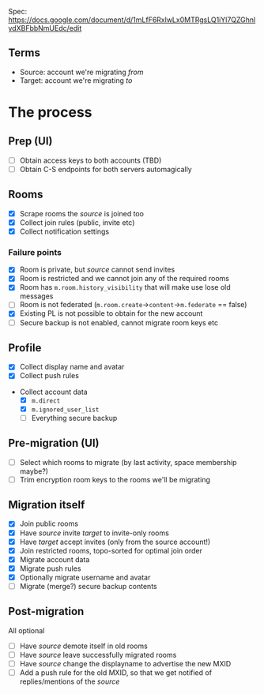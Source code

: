 Spec: https://docs.google.com/document/d/1mLfF6RxlwLx0MTRgsLQ1iYl7QZGhnlydXBFbbNmUEdc/edit

## Terms

- Source: account we're migrating *from*
- Target: account we're migrating *to*

# The process

## Prep (UI)

- [ ] Obtain access keys to both accounts (TBD)
- [ ] Obtain C-S endpoints for both servers automagically

## Rooms

- [x] Scrape rooms the *source* is joined too
- [x] Collect join rules (public, invite etc)
- [x] Collect notification settings

### Failure points

- [x] Room is private, but *source* cannot send invites
- [x] Room is restricted and we cannot join any of the required rooms
- [x] Room has `m.room.history_visibility` that will make use lose old messages
- [ ] Room is not federated (`m.room.create`->`content`->`m.federate` == false)
- [x] Existing PL is not possible to obtain for the new account
- [ ] Secure backup is not enabled, cannot migrate room keys etc

## Profile

- [x] Collect display name and avatar
- [x] Collect push rules
- Collect account data
  - [x] `m.direct`
  - [x] `m.ignored_user_list`
  - [ ] Everything secure backup

## Pre-migration (UI)

- [ ] Select which rooms to migrate (by last activity, space membership maybe?)
- [ ] Trim encryption room keys to the rooms we'll be migrating
  
## Migration itself

- [x] Join public rooms
- [x] Have *source* invite *target* to invite-only rooms
- [x] Have *target* accept invites (only from the source account!)
- [x] Join restricted rooms, topo-sorted for optimal join order
- [x] Migrate account data
- [x] Migrate push rules
- [x] Optionally migrate username and avatar
- [ ] Migrate (merge?) secure backup contents

## Post-migration

All optional

- [ ] Have *source* demote itself in old rooms
- [ ] Have *source* leave successfully migrated rooms
- [ ] Have *source* change the displayname to advertise the new MXID
- [ ] Add a push rule for the old MXID, so that we get notified of replies/mentions of the *source*
